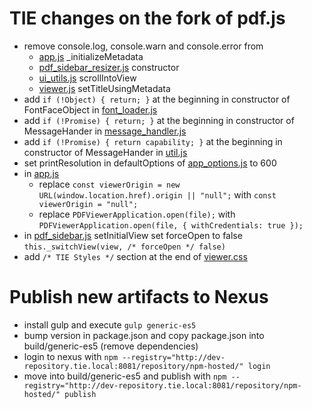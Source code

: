 # TIE changes on the fork of pdf.js
* remove console.log, console.warn and console.error from
  * [app.js](./web/app.js) _initializeMetadata
  * [pdf_sidebar_resizer.js](./web/pdf_sidebar_resizer.js) constructor
  * [ui_utils.js](./web/ui_utils.js) scrollIntoView
  * [viewer.js](./examples/mobile-viewer/viewer.js) setTitleUsingMetadata
* add `if (!Object) { return; }` at the beginning in constructor of FontFaceObject in [font_loader.js](./src/display/font_loader.js)
* add `if (!Promise) { return; }` at the beginning in constructor of MessageHander in [message_handler.js](./src/shared/message_handler.js)
* add `if (!Promise) { return capability; }` at the beginning in constructor of MessageHander in [util.js](./src/shared/util.js)
* set printResolution in defaultOptions of [app_options.js](./web/app_options.js) to 600
* in [app.js](./web/app.js)
  * replace `const viewerOrigin = new URL(window.location.href).origin || "null";` with `const viewerOrigin = "null";`
  * replace `PDFViewerApplication.open(file);` with `PDFViewerApplication.open(file, { withCredentials: true });`
* in [pdf_sidebar.js](./web/pdf_sidebar.js) setInitialView set forceOpen to false `this._switchView(view, /* forceOpen */ false)`
* add `/* TIE Styles */` section at the end of [viewer.css](./web/viewer.css)

# Publish new artifacts to Nexus
* install gulp and execute `gulp generic-es5`
* bump version in package.json and copy package.json into build/generic-es5 (remove dependencies)
* login to nexus with `npm --registry="http://dev-repository.tie.local:8081/repository/npm-hosted/" login`
* move into build/generic-es5 and publish with `npm --registry="http://dev-repository.tie.local:8081/repository/npm-hosted/" publish`